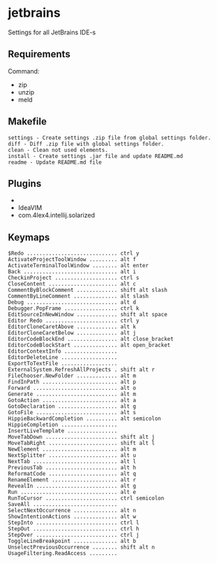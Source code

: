 
# jetbrains
Settings for all JetBrains IDE-s

## Requirements
Command:
 - zip
 - unzip
 - meld

## Makefile

	settings - Create settings .zip file from global settings folder.
	diff - Diff .zip file with global settings folder.
	clean - Clean not used elements.
	install - Create settings .jar file and update README.md
	readme - Update README.md file

## Plugins

 - 
 - IdeaVIM
 - com.4lex4.intellij.solarized

## Keymaps

	$Redo ............................. ctrl y
	ActivateProjectToolWindow ......... alt f
	ActivateTerminalToolWindow ........ alt enter
	Back .............................. alt i
	CheckinProject .................... ctrl s
	CloseContent ...................... alt c
	CommentByBlockComment ............. shift alt slash
	CommentByLineComment .............. alt slash
	Debug ............................. alt d
	Debugger.PopFrame ................. ctrl k
	EditSourceInNewWindow ............. shift alt space
	Editor Redo ....................... ctrl y
	EditorCloneCaretAbove ............. alt k
	EditorCloneCaretBelow ............. alt j
	EditorCodeBlockEnd ................ alt close_bracket
	EditorCodeBlockStart .............. alt open_bracket
	EditorContextInfo ................. 
	EditorDeleteLine .................. 
	ExportToTextFile .................. 
	ExternalSystem.RefreshAllProjects . shift alt r
	FileChooser.NewFolder ............. alt m
	FindInPath ........................ alt p
	Forward ........................... alt o
	Generate .......................... alt m
	GotoAction ........................ alt a
	GotoDeclaration ................... alt g
	GotoFile .......................... alt s
	HippieBackwardCompletion .......... alt semicolon
	HippieCompletion .................. 
	InsertLiveTemplate ................ 
	MoveTabDown ....................... shift alt j
	MoveTabRight ...................... shift alt l
	NewElement ........................ alt m
	NextSplitter ...................... alt u
	NextTab ........................... alt l
	PreviousTab ....................... alt h
	ReformatCode ...................... alt q
	RenameElement ..................... alt r
	RevealIn .......................... alt g
	Run ............................... alt e
	RunToCursor ....................... ctrl semicolon
	SaveAll ........................... 
	SelectNextOccurrence .............. alt n
	ShowIntentionActions .............. alt w
	StepInto .......................... ctrl l
	StepOut ........................... ctrl h
	StepOver .......................... ctrl j
	ToggleLineBreakpoint .............. alt b
	UnselectPreviousOccurrence ........ shift alt n
	UsageFiltering.ReadAccess ......... 

	